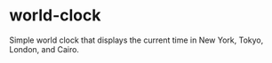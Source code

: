 # world-clock

Simple world clock that displays the current time in New York, Tokyo, London, and Cairo.
